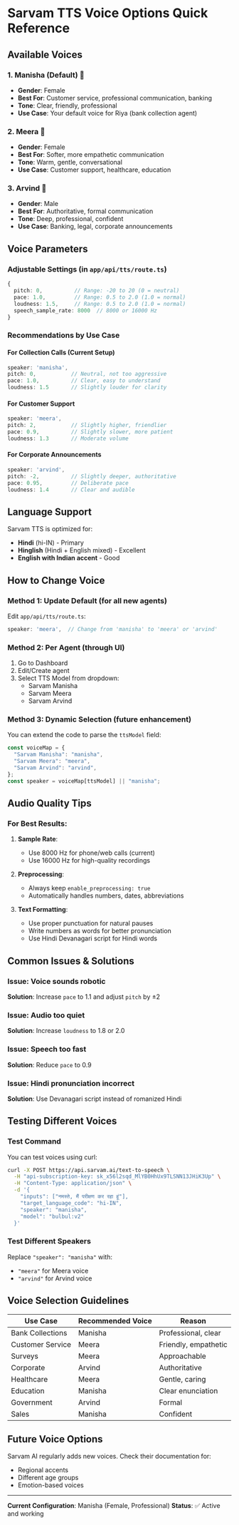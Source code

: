 # Sarvam TTS Voice Options Quick Reference

## Available Voices

### 1. Manisha (Default) 🎤

- **Gender**: Female
- **Best For**: Customer service, professional communication, banking
- **Tone**: Clear, friendly, professional
- **Use Case**: Your default voice for Riya (bank collection agent)

### 2. Meera 🎤

- **Gender**: Female
- **Best For**: Softer, more empathetic communication
- **Tone**: Warm, gentle, conversational
- **Use Case**: Customer support, healthcare, education

### 3. Arvind 🎤

- **Gender**: Male
- **Best For**: Authoritative, formal communication
- **Tone**: Deep, professional, confident
- **Use Case**: Banking, legal, corporate announcements

## Voice Parameters

### Adjustable Settings (in `app/api/tts/route.ts`)

```typescript
{
  pitch: 0,          // Range: -20 to 20 (0 = neutral)
  pace: 1.0,         // Range: 0.5 to 2.0 (1.0 = normal)
  loudness: 1.5,     // Range: 0.5 to 2.0 (1.0 = normal)
  speech_sample_rate: 8000  // 8000 or 16000 Hz
}
```

### Recommendations by Use Case

#### For Collection Calls (Current Setup)

```typescript
speaker: 'manisha',
pitch: 0,           // Neutral, not too aggressive
pace: 1.0,          // Clear, easy to understand
loudness: 1.5       // Slightly louder for clarity
```

#### For Customer Support

```typescript
speaker: 'meera',
pitch: 2,           // Slightly higher, friendlier
pace: 0.9,          // Slightly slower, more patient
loudness: 1.3       // Moderate volume
```

#### For Corporate Announcements

```typescript
speaker: 'arvind',
pitch: -2,          // Slightly deeper, authoritative
pace: 0.95,         // Deliberate pace
loudness: 1.4       // Clear and audible
```

## Language Support

Sarvam TTS is optimized for:

- **Hindi** (hi-IN) - Primary
- **Hinglish** (Hindi + English mixed) - Excellent
- **English with Indian accent** - Good

## How to Change Voice

### Method 1: Update Default (for all new agents)

Edit `app/api/tts/route.ts`:

```typescript
speaker: 'meera',  // Change from 'manisha' to 'meera' or 'arvind'
```

### Method 2: Per Agent (through UI)

1. Go to Dashboard
2. Edit/Create agent
3. Select TTS Model from dropdown:
   - Sarvam Manisha
   - Sarvam Meera
   - Sarvam Arvind

### Method 3: Dynamic Selection (future enhancement)

You can extend the code to parse the `ttsModel` field:

```typescript
const voiceMap = {
  "Sarvam Manisha": "manisha",
  "Sarvam Meera": "meera",
  "Sarvam Arvind": "arvind",
};
const speaker = voiceMap[ttsModel] || "manisha";
```

## Audio Quality Tips

### For Best Results:

1. **Sample Rate**:

   - Use 8000 Hz for phone/web calls (current)
   - Use 16000 Hz for high-quality recordings

2. **Preprocessing**:

   - Always keep `enable_preprocessing: true`
   - Automatically handles numbers, dates, abbreviations

3. **Text Formatting**:
   - Use proper punctuation for natural pauses
   - Write numbers as words for better pronunciation
   - Use Hindi Devanagari script for Hindi words

## Common Issues & Solutions

### Issue: Voice sounds robotic

**Solution**: Increase `pace` to 1.1 and adjust `pitch` by ±2

### Issue: Audio too quiet

**Solution**: Increase `loudness` to 1.8 or 2.0

### Issue: Speech too fast

**Solution**: Reduce `pace` to 0.9

### Issue: Hindi pronunciation incorrect

**Solution**: Use Devanagari script instead of romanized Hindi

## Testing Different Voices

### Test Command

You can test voices using curl:

```bash
curl -X POST https://api.sarvam.ai/text-to-speech \
  -H "api-subscription-key: sk_x56l2sqd_MlYB0HhUx9TLSNN13JHiK3Up" \
  -H "Content-Type: application/json" \
  -d '{
    "inputs": ["नमस्ते, मैं परीक्षण कर रहा हूं"],
    "target_language_code": "hi-IN",
    "speaker": "manisha",
    "model": "bulbul:v2"
  }'
```

### Test Different Speakers

Replace `"speaker": "manisha"` with:

- `"meera"` for Meera voice
- `"arvind"` for Arvind voice

## Voice Selection Guidelines

| Use Case         | Recommended Voice | Reason               |
| ---------------- | ----------------- | -------------------- |
| Bank Collections | Manisha           | Professional, clear  |
| Customer Service | Meera             | Friendly, empathetic |
| Surveys          | Meera             | Approachable         |
| Corporate        | Arvind            | Authoritative        |
| Healthcare       | Meera             | Gentle, caring       |
| Education        | Manisha           | Clear enunciation    |
| Government       | Arvind            | Formal               |
| Sales            | Manisha           | Confident            |

## Future Voice Options

Sarvam AI regularly adds new voices. Check their documentation for:

- Regional accents
- Different age groups
- Emotion-based voices

---

**Current Configuration**: Manisha (Female, Professional)
**Status**: ✅ Active and working
